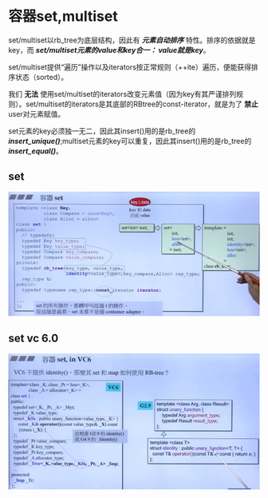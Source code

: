 # 容器set,multiset

set/multiset以rb_tree为底层结构，因此有 ***元素自动排序*** 特性。排序的依据就是key，而 ***set/multiset元素的value和key合一： value就是key***。

set/multiset提供“遍历”操作以及iterators按正常规则（++ite）遍历，便能获得排序状态（sorted）。

我们 **无法** 使用set/multiset的iterators改变元素值（因为key有其严谨排列规则）。set/multiset的iterators是其底部的RBtree的const-iterator，就是为了 **禁止** user对元素赋值。

set元素的key必须独一无二，因此其insert()用的是rb_tree的 ***insert_unique()***;multiset元素的key可以重复，因此其insert()用的是rb_tree的 ***insert_equal()***。

## set
![set-class](./images/set.jpg)

## set vc 6.0
![set-class-vc-6.0](./images/set-vc6.0.jpg)

